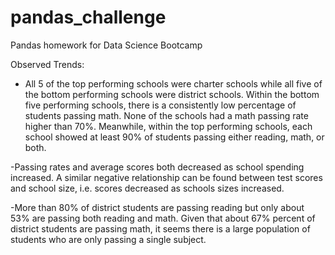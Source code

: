 # pandas_challenge
Pandas homework for Data Science Bootcamp


Observed Trends:

 - All 5 of the top performing schools were charter schools while all five of the bottom performing schools were district schools. Within the bottom five performing schools, there is a consistently low percentage of students passing math. None of the schools had a math passing rate higher than 70%. Meanwhile, within the top performing schools, each school showed at least 90% of students passing either reading, math, or both.
 
 -Passing rates and average scores both decreased as school spending increased. A similar negative relationship can be found between test scores and school size, i.e. scores decreased as schools sizes increased.
 
-More than 80% of district students are passing reading but only about 53% are passing both reading and math. Given that about 67% percent of district students are passing math, it seems there is a large population of students who are only passing a single subject.
